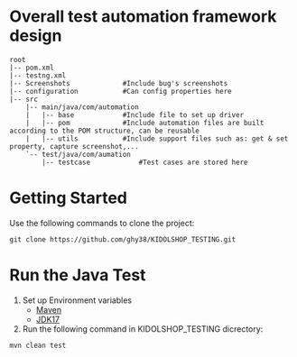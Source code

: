 # Overall test automation framework design
```
root
|-- pom.xml
|-- testng.xml
|-- Screenshots				#Include bug's screenshots
|-- configuration			#Can config properties here
|-- src
    |-- main/java/com/automation	
    |   |-- base			#Include file to set up driver
    |   |-- pom				#Include automation files are built according to the POM structure, can be reusable
    |   |-- utils			#Include support files such as: get & set property, capture screenshot,... 
    `-- test/java/com/aumation
        |-- testcase			#Test cases are stored here
```
# Getting Started
Use the following commands to clone the project:
```
git clone https://github.com/ghy38/KIDOLSHOP_TESTING.git
```
# Run the Java Test
1. Set up Environment variables
    - [Maven](https://maven.apache.org/download.cgi)
    - [JDK17](https://www.oracle.com/java/technologies/javase/jdk17-archive-downloads.html)
2. Run the following command in KIDOLSHOP_TESTING dicrectory:
```
mvn clean test
```
